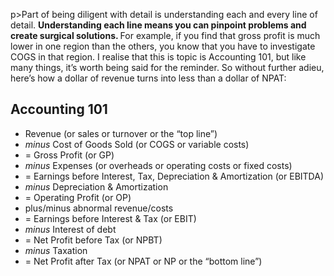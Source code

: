 p>Part of being diligent with detail is understanding each and every line of detail. <strong>Understanding each line means you can pinpoint problems and create surgical solutions. </strong>For example, if you find that gross profit is much lower in one region than the others, you know that you have to investigate COGS in that region. I realise that this is topic is Accounting 101, but like many things, it&#8217;s worth being said for the reminder. So without further adieu, here&#8217;s how a dollar of revenue turns into less than a dollar of NPAT:</p><h2> Accounting 101</h2><ul><li>Revenue (or sales or turnover or the &#8220;top line&#8221;)</li><li><em>minus </em>Cost of Goods Sold (or COGS or variable costs)</li><li>= Gross Profit (or GP)</li><li><em>minus</em> Expenses (or overheads or operating costs or fixed costs)</li><li>= Earnings before Interest, Tax, Depreciation &amp; Amortization (or EBITDA)</li><li><em>minus</em> Depreciation &amp; Amortization</li><li>= Operating Profit (or OP)</li><li>plus/minus abnormal revenue/costs</li><li>= Earnings before Interest &amp; Tax (or EBIT)</li><li><em>minus</em> Interest of debt</li><li>= Net Profit before Tax (or NPBT)</li><li><em>minus </em>Taxation</li><li>= Net Profit after Tax (or NPAT or NP or the &#8220;bottom line&#8221;)</li></ul>

